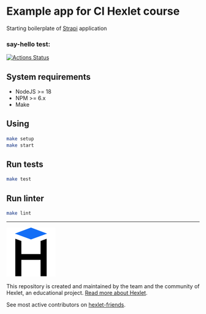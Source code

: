 # Example app for CI Hexlet course

Starting boilerplate of [Strapi](https://strapi.io/) application

### say-hello test:
[![Actions Status](https://github.com/bsa2609/hexlet-ci-app/actions/workflows/my-test.yml/badge.svg)](https://github.com/bsa2609/hexlet-ci-app/actions)

## System requirements

* NodeJS >= 18
* NPM >= 6.x
* Make

## Using

```sh
make setup
make start
```

## Run tests

```sh
make test
```

## Run linter

```sh
make lint
```

---

[![Hexlet Ltd. logo](https://raw.githubusercontent.com/Hexlet/assets/master/images/hexlet_logo128.png)](https://hexlet.io/?utm_source=github&utm_medium=link&utm_campaign=hexlet-ci-app)

This repository is created and maintained by the team and the community of Hexlet, an educational project. [Read more about Hexlet](https://hexlet.io/?utm_source=github&utm_medium=link&utm_campaign=hexlet-ci-app).

See most active contributors on [hexlet-friends](https://friends.hexlet.io/).
